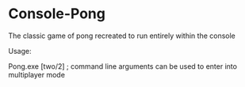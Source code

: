 # Console-Pong
The classic game of pong recreated to run entirely within the console

Usage:

  Pong.exe [two/2]  ; command line arguments can be used to enter into multiplayer mode
